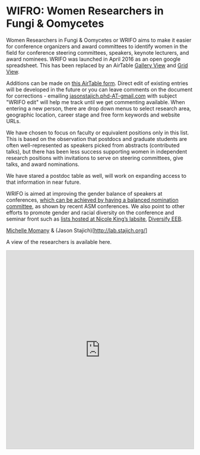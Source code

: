 # WIFRO: Women Researchers in Fungi & Oomycetes

Women Researchers in Fungi & Oomycetes or WRIFO aims to make it easier for conference organizers and award committees to identify women in the field for conference steering committees, speakers, keynote lecturers, and award nominees. WRIFO was launched in April 2016 as an open google spreadsheet. This has been replaced by an AirTable [Gallery View](https://airtable.com/shrKdUwrRujauC2vb/tblE1K0mwGFVOjYI6) and [Grid View](https://airtable.com/shrwmp89x2TdNlZiq).

Additions can be made on [this AirTable form](https://airtable.com/shrBF2gndURXYpgKB). Direct edit of existing entries will be developed in the future or you can leave comments on the document for corrections - emailing [jasonstajich.phd-AT-gmail.com](mailto:jasonstajich.phd-AT-gmail.com) with subject "WRIFO edit" will help me track until we get commenting available. When entering a new person, there are drop down menus to select research area, geographic location, career stage and free form keywords and website URLs.

We have chosen to focus on faculty or equivalent positions only in this list. This is based on the observation that postdocs and graduate students are often well-represented as speakers picked from abstracts (contributed talks), but there has been less success supporting women in independent research positions with invitations to serve on steering committees, give talks, and award nominations.

We have stared a postdoc table as well, will work on expanding access to that information in near future.

WRIFO is aimed at improving the gender balance of speakers at conferences, [which can be achieved by having a balanced nomination committee](https://journals.asm.org/doi/full/10.1128/mbio.01146-15), as shown by recent ASM conferences.  We also point to other efforts to promote gender and racial diversity on the conference and seminar front such as [lists hosted at Nicole King’s labsite](http://live-king-lab.pantheon.berkeley.edu/resources-2/), [Diversify EEB](https://diversifyeeb.wordpress.com/).

[Michelle Momany](http://research.franklin.uga.edu/momany/home) & (Jason Stajich)[http://lab.stajich.org/]

A view of the researchers is available here.
<iframe class="airtable-embed" src="https://airtable.com/embed/shrBF2gndURXYpgKB?backgroundColor=cyan" frameborder="0" onmousewheel="" width="100%" height="533" style="background: transparent; border: 1px solid #ccc;"></iframe>
